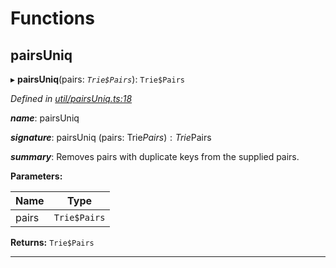 

# Functions

<a id="pairsuniq"></a>

##  pairsUniq

▸ **pairsUniq**(pairs: *`Trie$Pairs`*): `Trie$Pairs`

*Defined in [util/pairsUniq.ts:18](https://github.com/polkadot-js/common/blob/75c09a9/packages/trie-hash/src/util/pairsUniq.ts#L18)*

*__name__*: pairsUniq

*__signature__*: pairsUniq (pairs: Trie$Pairs): Trie$Pairs

*__summary__*: Removes pairs with duplicate keys from the supplied pairs.

**Parameters:**

| Name | Type |
| ------ | ------ |
| pairs | `Trie$Pairs` |

**Returns:** `Trie$Pairs`

___

